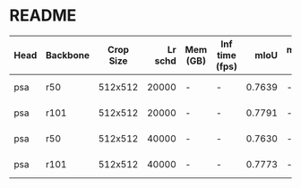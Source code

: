 # README
| Head | Backbone | Crop Size | Lr schd | Mem (GB) | Inf time (fps) |  mIoU  | mIoU(multi scale) |                                                                                                                                                                                 download                                                                                                                                                                                 |
|------|----------|-----------|--------:|----------|----------------|-------:|-------------------|--------------------------------------------------------------------------------------------------------------------------------------------------------------------------------------------------------------------------------------------------------------------------------------------------------------------------------------------------------------------------|
| psa  | r50      | 512x512   |   20000 | -        | -              | 0.7639 | -                 | [model](https://open-mmlab.s3.ap-northeast-2.amazonaws.com/mmsegmentation/models/psanet/psa_r50_512x512_20ki_voc12aug/psa_r50_512x512_20ki_voc12aug_20200617_102413-d4fd91f1.pth) &#124; [log](https://open-mmlab.s3.ap-northeast-2.amazonaws.com/mmsegmentation/models/psanet/psa_r50_512x512_20ki_voc12aug/psa_r50_512x512_20ki_voc12aug-20200617_102413.log.json)     |
| psa  | r101     | 512x512   |   20000 | -        | -              | 0.7791 | -                 | [model](https://open-mmlab.s3.ap-northeast-2.amazonaws.com/mmsegmentation/models/psanet/psa_r101_512x512_20ki_voc12aug/psa_r101_512x512_20ki_voc12aug_20200617_110624-ea98a31b.pth) &#124; [log](https://open-mmlab.s3.ap-northeast-2.amazonaws.com/mmsegmentation/models/psanet/psa_r101_512x512_20ki_voc12aug/psa_r101_512x512_20ki_voc12aug-20200617_110624.log.json) |
| psa  | r50      | 512x512   |   40000 | -        | -              | 0.7630 | -                 | [model](https://open-mmlab.s3.ap-northeast-2.amazonaws.com/mmsegmentation/models/psanet/psa_r50_512x512_40ki_voc12aug/psa_r50_512x512_40ki_voc12aug_20200613_161946-5bd1ba9a.pth) &#124; [log](https://open-mmlab.s3.ap-northeast-2.amazonaws.com/mmsegmentation/models/psanet/psa_r50_512x512_40ki_voc12aug/psa_r50_512x512_40ki_voc12aug-20200613_161946.log.json)     |
| psa  | r101     | 512x512   |   40000 | -        | -              | 0.7773 | -                 | [model](https://open-mmlab.s3.ap-northeast-2.amazonaws.com/mmsegmentation/models/psanet/psa_r101_512x512_40ki_voc12aug/psa_r101_512x512_40ki_voc12aug_20200613_161946-e8d017d2.pth) &#124; [log](https://open-mmlab.s3.ap-northeast-2.amazonaws.com/mmsegmentation/models/psanet/psa_r101_512x512_40ki_voc12aug/psa_r101_512x512_40ki_voc12aug-20200613_161946.log.json) |
